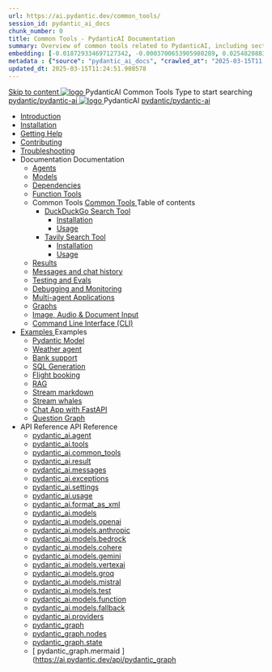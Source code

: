 ```yaml
---
url: https://ai.pydantic.dev/common_tools/
session_id: pydantic_ai_docs
chunk_number: 0
title: Common Tools - PydanticAI Documentation
summary: Overview of common tools related to PydanticAI, including sections on agents, models, dependencies, and documentation navigation.
embedding: [-0.018729334697127342, -0.0003700653905980289, 0.025482088327407837, -0.021305857226252556, 0.01967783458530903, -0.0024774253834038973, -0.037373729050159454, 0.02334442548453808, -0.010567988269031048, 0.016251910477876663, 0.009492077864706516, -0.08086316287517548, -0.014361988753080368, -0.03318334370851517, 0.03329659625887871, 0.004544305615127087, -0.029389342293143272, 0.005514041054993868, -0.005995369050651789, 0.06161002814769745, 0.05376720800995827, 0.000982122146524489, 0.010256540961563587, 0.023471834138035774, 0.01990434341132641, 0.001039633876644075, 0.003871861845254898, 0.06144014745950699, 0.019635364413261414, -0.03683577477931976, 0.027279991656541824, -0.017129626125097275, -0.030267057940363884, 0.01407177560031414, 0.031116461381316185, 0.0016934971790760756, -0.0010803344193845987, 0.01020699180662632, 0.000557420717086643, 0.030663447454571724, 0.014262891374528408, -0.045443058013916016, 0.04663222283124924, -0.0033374459017068148, -0.06076062470674515, -0.018474513664841652, -0.008911652490496635, 0.011877484619617462, 0.0011794314486905932, -0.011700525879859924, -0.0719161182641983, 0.016421791166067123, -0.05014308914542198, 0.01080157421529293, -0.018233850598335266, -0.006051996257156134, -0.03700565546751022, 0.019224820658564568, 0.004215162247419357, -0.022820625454187393, -0.001689957920461893, 0.0017651654779911041, -0.004841596819460392, 0.0668196976184845, -0.04816114902496338, 0.006020143628120422, -0.05682505667209625, 0.011849171482026577, -0.058722056448459625, -0.038959283381700516, 0.024717625230550766, 0.045556310564279556, -0.03377792611718178, -0.06563053280115128, -0.010228226892650127, -0.03278695419430733, 0.03499540314078331, 0.09094274044036865, -0.01333562657237053, -0.053087685257196426, 0.0005357431946322322, 0.04816114902496338, -0.006961564999073744, -0.015048588626086712, -0.024434491991996765, -0.03692071512341499, -0.0203007310628891, -0.0077295671217143536, -0.01643594726920128, -0.026034200564026833, -0.031739357858896255, -0.012988787144422531, -0.02328779734671116, 0.0006069691735319793, 0.07712578773498535, 0.011297059245407581, 0.015614857897162437, 0.004370885901153088, -0.002702163066715002, 0.037656866014003754, 0.02027241699397564, -0.03380623832345009, -0.046434029936790466, 0.03417431190609932, 0.038902655243873596, -0.01215354073792696, 0.020314887166023254, -0.03901590779423714, -0.01853114180266857, 0.0166341420263052, -0.1285429745912552, -0.030351998284459114, -0.03445744514465332, 0.027959514409303665, -0.051558759063482285, 0.0028614262118935585, 0.011764231137931347, 0.008274600841104984, 0.00830291397869587, -0.04918042942881584, -0.038987595587968826, -0.017044685781002045, 0.03561829775571823, 0.014878708869218826, 0.03641107305884361, 0.014093010686337948, -0.02752065658569336, -0.03363635763525963, -0.06840524822473526, -0.029615849256515503, 0.011927032843232155, 0.0060272216796875, 0.025114014744758606, -0.02684113383293152, 0.000760923488996923, -0.025538716465234756, -0.03632613271474838, 0.004491218365728855, -0.03700565546751022, 0.04297978803515434, 0.03575986623764038, -0.032418880611658096, -0.0002941942657344043, 0.03544841706752777, -0.038364700973033905, -0.007842821069061756, -0.031314656138420105, -0.026090826839208603, -0.0406014621257782, 0.014822081662714481, 0.03448576107621193, -0.003510865615680814, -0.027506498619914055, -0.037571925669908524, -0.04105447605252266, 0.01188456267118454, 0.030351998284459114, 0.02444864809513092, 0.003786921501159668, -0.0437159389257431, -0.018955843523144722, 0.06002447381615639, -0.031031521037220955, 0.0016218287637457252, -0.030182117596268654, -0.014149637892842293, -0.04113941639661789, -0.022650744765996933, -0.06472450494766235, -0.059401579201221466, -0.011353686451911926, -0.030974894762039185, -0.008571891114115715, -0.0005799829377792776, 0.0060059865936636925, -0.02492997609078884, -0.03188092261552811, -0.028667349368333817, -0.025722753256559372, -0.044763535261154175, -0.031512849032878876, 0.0011068782769143581, -0.03542010486125946, -0.03944060951471329, -0.011955346912145615, -0.016450103372335434, 0.005064565222710371, -0.0023995633237063885, -0.0397520586848259, 0.06070399656891823, 0.009194786660373211, 0.04054483398795128, 0.045471370220184326, 0.028752289712429047, 0.024859193712472916, -0.031682729721069336, 0.06302569806575775, -0.019550424069166183, 0.010978532955050468, 0.0030543114989995956, -0.005022095050662756, -0.008189660497009754, 0.021617304533720016, 0.01802149973809719, 0.005531736649572849, -0.031682729721069336, 0.026175767183303833, 0.014949492178857327, -0.017072999849915504, -0.038251444697380066, 0.04026170074939728, -0.04872741550207138, 0.017865775153040886, -0.005376012995839119, -0.022169416770339012, 0.003379915840923786, -0.058438923209905624, 0.01714378222823143, -0.012422517873346806, 0.04249846190214157, -0.029955610632896423, 0.059061817824840546, 0.02870981954038143, -0.002222604351118207, -0.015473290346562862, 0.01737029105424881, 0.04176231101155281, -0.07497397065162659, 0.016959745436906815, 0.029219461604952812, 0.026331491768360138, 0.01771005243062973, -0.00847279466688633, -0.0093080410733819, 0.012457909993827343, -0.06030761078000069, 0.027817945927381516, -0.014446928165853024, 0.012903846800327301, -0.012776436284184456, 0.004636324476450682, -0.015685642138123512, 0.002817186526954174, 0.031201401725411415, 0.0167757086455822, 0.0005998908309265971, -0.01147401798516512, -0.026742035523056984, 0.029247775673866272, 0.04012013226747513, 0.052096713334321976, -0.022848939523100853, 0.024491118267178535, -0.009676115587353706, 0.006965104024857283, -0.029672477394342422, -0.024321237578988075, -0.005588363390415907, -0.03253213316202164, 0.017016371712088585, -0.0027640988118946552, 0.018729334697127342, -0.019224820658564568, -0.017356133088469505, -0.010921906679868698, -0.025666125118732452, -0.029332716017961502, 0.029474282637238503, -0.05492805689573288, -0.04629246145486832, 0.04176231101155281, 0.03944060951471329, 0.08103304356336594, -0.019564582034945488, -0.04244183376431465, 0.011601428501307964, -0.008394932374358177, 0.03230562433600426, 0.011537723243236542, 0.004215162247419357, -0.0009715046035125852, 0.006586411967873573, 0.0408845953643322, 0.03318334370851517, 0.015657328069210052, 0.023896535858511925, -0.00695094745606184, -0.021985379979014397, -0.005234445910900831, -0.017780834808945656, 0.021419111639261246, 0.019649522379040718, 0.03675083443522453, -0.04071471467614174, 0.016209440305829048, -0.011268746107816696, 0.06257268786430359, 0.013455958105623722, 0.030040550976991653, -0.026996856555342674, 0.04952019080519676, 0.005595441907644272, -0.004816822707653046, 0.00427886750549078, 0.003716137958690524, 0.010440577752888203, -0.007050044368952513, -0.009251413866877556, 0.04770813137292862, -0.031031521037220955, -0.030635133385658264, 0.023726655170321465, -0.009484999813139439, -0.04731174558401108, -0.014284126460552216, -0.028412528336048126, 0.05090755224227905, -0.029927298426628113, 0.0482177734375, -0.0414508655667305, -0.04346111789345741, -0.052493102848529816, 0.04074302688241005, 0.02675619348883629, -0.05741963908076286, -0.0005264529027044773, 0.016365163028240204, -0.01782330498099327, -0.037741806358098984, -0.027195051312446594, 0.02476009540259838, -0.024519432336091995, -0.004922998137772083, 0.024745939299464226, -0.022820625454187393, -0.031512849032878876, -0.026826975867152214, 0.011311216279864311, -0.02447696216404438, 0.029021266847848892, -0.05390877276659012, -0.04111110419034958, -0.045414745807647705, -0.02334442548453808, 0.004714186303317547, 0.02769053727388382, 0.0012050904333591461, 0.029559222981333733, -0.017016371712088585, 0.006129858084022999, -0.0022314523812383413, 0.0016908427933230996, 0.006989878602325916, 0.031144775450229645, -0.030351998284459114, -0.013547977432608604, -0.008621440269052982, -0.012903846800327301, -0.018800118938088417, 0.026430588215589523, -0.0575328953564167, -0.0203007310628891, -0.0007529603317379951, -0.002935749012976885, -0.01029193215072155, 0.02368418499827385, -0.02032904326915741, -0.020343201234936714, 0.0056520686484873295, 0.0016563357785344124, 0.027025170624256134, 0.004884066991508007, -0.004498296417295933, -0.027817945927381516, -0.022679058834910393, -0.029559222981333733, -0.03273032605648041, 0.0020845765247941017, -0.003815234871581197, 0.038477953523397446, 0.023698342964053154, -0.010914827696979046, 0.012825984507799149, 0.01357629057019949, 0.04801958054304123, -0.0025853703264147043, 0.006597029510885477, 0.010957297869026661, -0.011042238213121891, 0.04946356639266014, 0.05059610307216644, -0.031399596482515335, -0.00019310644711367786, -0.007340257056057453, 0.022877253592014313, 0.00016877459711395204, -0.0011077630333602428, 0.013569212518632412, 0.06353534013032913, 0.00583610637113452, 0.006016604136675596, 0.012514537200331688, -0.024094730615615845, -0.004370885901153088, -0.01007958222180605, 0.044140640646219254, 0.06211967021226883, 0.01996096968650818, 0.009315119124948978, -0.02385406568646431, 0.04705692455172539, -0.010610458441078663, 0.010468891821801662, -0.03244719281792641, -0.0231179166585207, -0.04960513114929199, 0.02681281976401806, 0.03414599969983101, 0.02476009540259838, 0.01844620145857334, -0.023089604452252388, -0.07174623757600784, -0.03601468354463577, -0.014234578236937523, -0.07129321992397308, 0.058212414383888245, 0.06636668741703033, -0.024830879643559456, 0.005864419508725405, -0.058948565274477005, 0.006579333916306496, 0.012535772286355495, 0.05693831294775009, 0.0014130171621218324, 0.00847279466688633, -0.030776700004935265, -0.000529992044903338, 0.03369298577308655, 0.013788641430437565, 0.027478186413645744, 0.016535043716430664, -0.05506962537765503, -0.03556166961789131, 0.02667125314474106, -0.025085700675845146, -0.022339297458529472, -0.0026172229554504156, -0.03935566917061806, -0.020966095849871635, -0.031711041927337646, 0.005053947679698467, 0.00028490391559898853, -0.007382727228105068, 0.029219461604952812, -0.01711547002196312, -0.046264149248600006, 0.07293540239334106, -0.014454007148742676, 0.0496334470808506, 0.0003740469692274928, 0.05492805689573288, 0.022976350039243698, -0.045103296637535095, 0.020399827510118484, 0.00295344484038651, -0.010865279473364353, 0.02010253630578518, -0.0020474151242524385, 0.013484272174537182, 0.0005388400168158114, 0.02675619348883629, -0.031456224620342255, -0.022664902731776237, -0.029898984357714653, -0.02359924465417862, -0.01449647732079029, 0.03374961018562317, 0.02188628353178501, -0.025651969015598297, -0.0007989696459844708, 0.02174471504986286, -0.03598637133836746, -0.011403234675526619, 0.012953395023941994, 0.014977805316448212, 0.07480408996343613, -0.01686064898967743, -0.03689240291714668, 0.011891641654074192, 0.011820857413113117, -0.02825680561363697, 0.008586048148572445, 0.05509793758392334, -0.018262162804603577, 0.011927032843232155, 0.02436370775103569, -0.03321165591478348, 0.012670260854065418, -0.012542850337922573, -0.0093080410733819, -0.0024349552113562822, -0.021730558946728706, -0.012514537200331688, 0.038279760628938675, 0.01654920168220997, -0.019069096073508263, 0.026770349591970444, -0.012288029305636883, -0.0004140839446336031, 0.03516528382897377, -0.05427685007452965, -0.018856745213270187, -0.012514537200331688, 0.03474058210849762, 0.029417656362056732, 0.0338345505297184, -0.003066698554903269, 0.02453358843922615, 0.00333036738447845, 0.003420616500079632, 0.02538299188017845, -0.04198881983757019, -0.006437766365706921, -0.0060484567657113075, 0.005471570882946253, -0.03417431190609932, -0.0346839539706707, -0.032503820955753326, -0.029814044013619423, -0.01748354360461235, 0.014319518581032753, 0.0004826555377803743, 0.032248999923467636, -0.015600700862705708, -0.06982092559337616, -0.007304865401238203, 0.010681241750717163, 0.006434227339923382, -0.04193219169974327, -0.0273507758975029, 0.002443803008645773, 0.015388350002467632, -0.030578507110476494, 0.007425197400152683, 0.006876624654978514, 0.02123507484793663, 0.012641947716474533, 0.0019270830089226365, -0.0010962607339024544, 0.0085294209420681, 0.07956074178218842, -0.01984771527349949, 0.019890185445547104, -0.017044685781002045, 0.02007422409951687, 0.023132074624300003, -0.01773836463689804, -0.016365163028240204, 0.029559222981333733, -0.006044917739927769, 0.009159395471215248, -0.011381999589502811, 0.02385406568646431, 0.032418880611658096, -0.020569708198308945, 0.04167737066745758, 0.03901590779423714, -0.01391605194658041, -0.037939999252557755, -0.009102768264710903, 0.0061050839722156525, -0.012365891598165035, -0.01700221560895443, -0.009279727004468441, -0.014347831718623638, 0.00623249402269721, -0.017327820882201195, -0.026005886495113373, -0.029700789600610733, 2.2894064386491664e-05, -0.029049580916762352, -0.023641714826226234, 0.005620216019451618, 0.02112182043492794, -0.04745331034064293, 0.011764231137931347, -0.0025145867839455605, 0.008550656028091908, 0.01720041036605835, -0.0048628319054841995, 0.02055555209517479, -0.012953395023941994, -0.01206860039383173, -0.028157707303762436, -0.022848939523100853, -0.0046398635022342205, 0.04691535606980324, -0.02038567140698433, -0.03598637133836746, 0.01821969263255596, 0.0010794495465233922, -0.04252677410840988, -0.003967419732362032, 0.0372321642935276, -0.010100816376507282, -0.012160618789494038, 0.007418119348585606, -0.001960705267265439, -0.01844620145857334, 0.0036524327006191015, -0.016704924404621124, -0.02061217837035656, -0.0006282042595557868, -0.0346839539706707, -0.0023340885527431965, 0.03479720652103424, -0.05716481804847717, 0.019069096073508263, 0.045358117669820786, -0.044593654572963715, -0.00830291397869587, -9.439654240850359e-05, 0.007757880259305239, -0.0037550688721239567, 0.0026225317269563675, -0.009435451589524746, -0.00289327884092927, -0.04759487882256508, -0.029021266847848892, -0.004972546361386776, -0.030493566766381264, 0.03278695419430733, 0.039214104413986206, 0.014284126460552216, -0.01666245423257351, 0.019394701346755028, 0.014064697548747063, -0.021079350262880325, 0.011332451365888119, -0.027648067101836205, 0.020541394129395485, 0.03697734326124191, -0.0021588990930467844, -0.02752065658569336, 0.0215748343616724, -0.029785729944705963, -0.01037687249481678, -0.0009047026396729052, 0.00996632780879736, -0.007262395229190588, 0.010185756720602512, -0.00029950300813652575, 0.022990506142377853, -0.007418119348585606, 0.026048356667160988, -0.007039426825940609, -0.00026234163669869304, -0.026133297011256218, -0.036694206297397614, 0.029587537050247192, -0.04272496700286865, 0.029870670288801193, 0.024859193712472916, -0.02501491643488407, -0.031342968344688416, 0.03309840336441994, 0.045867759734392166, 0.04300810396671295, 0.014963649213314056, 0.015643171966075897, -0.01350550726056099, 0.030805014073848724, 0.030635133385658264, 0.031739357858896255, 0.006689048372209072, -0.004533688072115183, 0.021985379979014397, -0.052266594022512436, -0.0072836303152143955, 0.015614857897162437, -0.02112182043492794, 0.004236397333443165, -0.07842820882797241, 0.029162835329771042, 0.07463420927524567, -0.02081037312746048, 0.018559454008936882, 0.016223596408963203, 0.00830291397869587, 0.03621288016438484, 0.012939237989485264, -0.016591671854257584, 0.013739093206822872, -0.0019500876078382134, 0.001282952376641333, 0.018573611974716187, -0.01853114180266857, 0.029842358082532883, -0.023500148206949234, -0.133639395236969, -0.022778155282139778, 0.00535831693559885, -0.015940461307764053, -0.012939237989485264, -0.022919723764061928, -0.006094466429203749, -0.001320998533628881, 0.012146462686359882, 0.0344008207321167, -0.037543609738349915, -0.0205838643014431, 0.015204313211143017, -0.03408937156200409, 0.010015876963734627, -0.01979108899831772, 0.008890417404472828, 0.011686368845403194, 0.0069792610593140125, -0.017752522602677345, -0.028299275785684586, -0.028865544125437737, 0.026940230280160904, -0.02117844671010971, 0.002817186526954174, -0.0016191743779927492, -0.028554096817970276, -0.017639268189668655, 0.012507458217442036, -0.014807924628257751, -0.012882611714303493, 0.001052020932547748, -0.002277461579069495, 0.004692951217293739, -0.01731366291642189, 0.010964376851916313, -0.012273872271180153, -0.0487840436398983, 0.03335322439670563, -0.030295372009277344, 0.003691363614052534, -0.003726755501702428, -0.01422749925404787, -0.011141335591673851, -0.015430820174515247, -0.0400351919233799, -0.04153580591082573, 0.010567988269031048, 0.03893096745014191, -0.025567028671503067, -0.01340640988200903, 0.0058325668796896935, 0.012266794219613075, -0.0057936361990869045, -0.01172883901745081, 0.007722488604485989, -0.012330499477684498, -0.011233353987336159, 0.006168788764625788, -0.007347335573285818, 0.0041585355065763, 0.005797175224870443, 0.009831839241087437, -0.026543842628598213, 0.04295147582888603, 0.014439850114285946, -0.022268515080213547, 0.01376032829284668, -0.0046823336742818356, -0.030097177252173424, -0.0050858003087341785, -0.00700049614533782, -0.011537723243236542, 0.0006529785459861159, 0.009371746331453323, 0.012790593318641186, -0.025482088327407837, 0.009513312950730324, -0.032333940267562866, 0.010928984731435776, -0.0017996724927797914, -0.011346607469022274, -0.0032666621264070272, -0.00913816038519144, -0.0017005754634737968, 0.005436178762465715, -0.007248238660395145, 0.003900175215676427, -0.026062514632940292, -0.031512849032878876, -0.022763999179005623, -0.04858585074543953, 0.0032755101565271616, 0.002300466410815716, -0.014475242234766483, 0.012450831942260265, -0.037175536155700684, 0.008182581514120102, -0.10481632500886917, -0.003978037275373936, -0.01047596987336874, -0.004784970078617334, 0.03731710463762283, -0.01981940306723118, 0.007046505343168974, 0.038251444697380066, -0.010398107580840588, -0.021985379979014397, -0.002864965470507741, -0.0009272649185732007, -0.027421558275818825, -0.0026950847823172808, 0.027364932000637054, -0.014963649213314056, 0.06364859640598297, 0.0027817946393042803, 0.0267845056951046, -0.007566764485090971, -0.01694558933377266, 0.0013696622336283326, -0.005425561219453812, 0.03578817844390869, -0.04872741550207138, -0.001587321748957038, -0.0030773160979151726, 0.03400443121790886, 0.03239056468009949, 0.011268746107816696, -0.03482552245259285, -0.026246551424264908, -0.014510633423924446, 0.031286343932151794, -0.021829655393958092, 0.04054483398795128, -0.0011935881339013577, 0.027789633721113205, 0.008083485066890717, -0.014751298353075981, 0.010928984731435776, -0.024094730615615845, 0.02405226044356823, 0.018389573320746422, 0.014581417664885521, 0.003701981157064438, -0.014892864972352982, -0.006635960657149553, 0.006455462425947189, 0.02490166388452053, 0.009456686675548553, 0.029276087880134583, -0.0057936361990869045, 0.016846492886543274, 0.03312671557068825, 0.022381767630577087, -0.030182117596268654, 0.009789369069039822, 0.006459001451730728, 0.0057511660270392895, -0.0013404639903455973, -0.0010183987906202674, -0.02120676077902317, -0.023825753480196, -0.020286573097109795, -0.011601428501307964, -0.04317798465490341, 0.007977309636771679, -0.009789369069039822, 3.9207468944368884e-05, -0.005351238418370485, 0.03575986623764038, 0.0006224531098268926, -0.007864056155085564, 0.0026543843559920788, 0.002006714465096593, 0.005368934478610754, -0.001773128635250032, 0.007672939915210009, -0.04167737066745758, 0.05034128203988075, -0.03318334370851517, -0.04198881983757019, 0.038024939596652985, -0.027789633721113205, -0.010433499701321125, -0.02148989401757717, -0.014482320286333561, 0.00862851832062006, -0.022565804421901703, 0.01841788738965988, -0.01598293147981167, 0.014737141318619251, 0.0072411601431667805, -0.015119372867047787, 0.010383951477706432, -0.013066648505628109, 0.019833559170365334, 0.013300234451889992, 0.009152316488325596, 0.044876787811517715, 0.01993265561759472, -0.004629245959222317, 0.017497701570391655, -0.015105215832591057, 0.04184725135564804, -0.020796215161681175, -0.044310521334409714, -0.012953395023941994, 0.019139880314469337, 0.004402738530188799, 0.021999536082148552, 0.017979029566049576, -0.010419342666864395, -0.02323117107152939, -0.006080309394747019, 0.06500764191150665, 0.0058750370517373085, -0.06047749146819115, 0.001587321748957038, 0.03275864198803902, -0.010242383927106857, -0.013788641430437565, 0.04125266894698143, -0.007319021970033646, -0.01962120831012726, -0.006483776029199362, 0.014553103595972061, -0.01703052967786789, 0.005082260817289352, 0.018800118938088417, 0.011339529417455196, -0.045244865119457245, 0.031852610409259796, -0.01007958222180605, -0.005191975738853216, 0.04037495329976082, -0.021843813359737396, 0.00612631905823946, 0.015827208757400513, 0.0022456091828644276, 0.002275692066177726, 0.00026610202621668577, -0.007906525395810604, -0.04128098487854004, -0.009131081402301788, -0.0105750672519207, -0.008685145527124405, 0.0014174411771818995, -0.02123507484793663, 0.03312671557068825, -0.01683233492076397, -0.01039102952927351, 0.03924241662025452, -0.011636820621788502, 0.03683577477931976, -0.014892864972352982, -0.04784969985485077, -0.00869930163025856, -0.011714682914316654, -0.010171600617468357, 0.05059610307216644, 0.0015581235056743026, -0.038364700973033905, -0.002275692066177726, -0.007184533402323723, -0.01425581332296133, -0.012245559133589268, -0.019182350486516953, 0.016761552542448044, -0.005425561219453812, 0.015756424516439438, 0.03357972949743271, 0.03519359603524208, 0.029700789600610733, 0.08029689639806747, 0.044650282710790634, 0.006023682653903961, -0.026175767183303833, 0.03457070142030716, -0.01266318280249834, -0.012960473075509071, 0.004830979276448488, 0.00794899556785822, 0.03944060951471329, 0.00048752190195955336, -0.018120596185326576, 0.011863327585160732, -0.012882611714303493, 0.025114014744758606, 0.044225580990314484, -0.010752025991678238, -0.021560678258538246, 0.04671716317534447, -0.010695398785173893, 0.011863327585160732, 0.04051652178168297, 0.006607647053897381, -0.003487860783934593, 0.005269837565720081, 0.025963416323065758, 0.024123044684529305, 0.014206264168024063, -0.00854357797652483, -0.0006414761883206666, 0.026204081252217293, -0.02294803597033024, -0.025397147983312607, 0.020371513441205025, 0.026883604004979134, -0.013179902918636799, -0.0005167201161384583, 0.007517216261476278, 0.004763734992593527, -0.022296827286481857, 0.02450527623295784, -0.030521878972649574, 0.0058325668796896935, -0.03307008743286133, -0.0133922528475523, -0.02393900603055954, -0.029757417738437653, -0.010369794443249702, 0.010836966335773468, 0.010660006664693356, 0.004774352535605431, 0.010737868957221508, -0.002488042926415801, 0.018516983836889267, 0.003132173325866461, -0.017299506813287735, 0.022395923733711243, -0.02151820808649063, -0.0007998544606380165, 0.03997856751084328, -0.0007091629668138921, 0.0411677286028862, 0.0186160821467638, 0.014553103595972061, -0.011417391709983349, -0.008168425410985947, 0.0214332677423954, 0.011636820621788502, -0.01256408542394638, 0.006306816823780537, 0.021588992327451706, 0.030238745734095573, 0.03340984880924225, 0.0004552268947008997, -0.02558118663728237, -0.0024898124393075705, 0.022155260667204857, 0.031739357858896255, 0.003498478326946497, 0.012450831942260265, -0.030210431665182114, 0.03244719281792641, 0.0025429001543670893, -0.0010157444048672915, 0.0133922528475523, 0.009853074327111244, 0.02419382706284523, 0.00688016414642334, -0.0023624019231647253, -0.0071208281442523, -0.018969999626278877, 0.010695398785173893, -0.009640723466873169, 0.02532636560499668, 0.02001759596168995, -0.02811523713171482, 0.030748387798666954, 0.004123143386095762, 0.009683193638920784, -0.030748387798666954, -0.02786041609942913, -0.010858201421797276, -0.026048356667160988, 0.0038400092162191868, -0.023500148206949234, -0.04620752111077309, 0.003804617328569293, 0.00255174795165658, -0.0009838917758315802, 0.01333562657237053, -0.031201401725411415, -0.01967783458530903, -0.044933415949344635, 0.002539360895752907, -0.00448413984850049, 0.01359044760465622, 0.01725703664124012, 0.005142427049577236, -0.005114113446325064, -0.008656831458210945, 0.002534052124246955, 0.003457777900621295, -0.005673303734511137, 0.0021642078645527363, -0.01785161904990673, 0.01391605194658041, 0.0248167235404253, 0.003924949560314417, 0.013328548520803452, 0.01164389867335558, -0.01013620849698782, 0.0026101444382220507, -0.06693295389413834, 0.029729103669524193, 0.013300234451889992, -0.019040783867239952, -0.015855520963668823, 0.019338073208928108, 0.02072543278336525, 0.011374921537935734, 0.018177222460508347, -0.0501997135579586, -0.018007341772317886, -0.03366466984152794, -0.0017572023207321763, 0.02098025381565094, 0.025651969015598297, 0.019833559170365334, 0.011134257540106773, 0.007715410087257624, -0.029389342293143272, 0.005330003332346678, 0.014850394800305367, 0.010681241750717163, -0.026345647871494293, 0.02151820808649063, 0.010893592610955238, -0.017186252400279045, 0.022565804421901703, -0.05376720800995827, -0.003914332017302513, -0.06602692604064941, -0.018955843523144722, -0.0024614990688860416, -0.04807620868086815, 0.00871345866471529, -0.005889193620532751, -0.000247963733272627, -0.01598293147981167, 0.026331491768360138, -0.013824033550918102, 0.02041398361325264, 0.009824761189520359, -0.0028366518672555685, -0.009343432262539864, 0.09207528084516525, -0.008989514783024788, -0.019663678482174873, 0.024859193712472916, 0.008019779808819294, 0.01737029105424881, -0.007651704829186201, 0.01208275742828846, 0.008352462202310562, -0.026359805837273598, -0.020229946821928024, 0.028497468680143356, 0.015487447381019592, -0.008416167460381985, 0.008607283234596252, -0.007892369292676449, -0.006770449224859476, 0.02461852878332138, 0.030351998284459114, 0.00167757086455822, 0.014269969426095486, 0.024349551647901535, -0.032333940267562866, -0.015657328069210052, 0.015968775376677513, 0.0011688139056786895, 0.01722872257232666, -0.026076670736074448, 0.028072766959667206, 0.03692071512341499, 0.006614725571125746, -0.044990044087171555, -0.01609618589282036, -0.000603872409556061, -0.0133214695379138, 0.026543842628598213, 0.0024898124393075705, -0.015147686004638672, -0.008975357748568058, 0.005259220022708178, 0.029757417738437653, 0.0028242648113518953, -0.010794496163725853, -0.005549432709813118, 0.008274600841104984, 0.018120596185326576, 0.04077134281396866, -0.026402276009321213, 0.001627137535251677, 0.003379915840923786, -0.024632684886455536, 0.024660998955368996, -0.006788145285099745, -0.00920894369482994, -0.018601924180984497, -0.02476009540259838, -0.003857705043628812, 0.06574378907680511, 0.04065808653831482, 0.025439618155360222, -0.04136592522263527, 0.015204313211143017, 0.0009838917758315802, 0.022353453561663628, -0.005981212481856346, -0.06636668741703033, 0.009258491918444633, -0.013349783606827259, 0.005312307737767696, 0.03502371534705162, -0.012344656512141228, 0.019663678482174873, 0.010419342666864395, 0.0023447060957551003, 0.020145006477832794, 0.024859193712472916, 0.0010130900191143155, 0.004547845106571913, 0.018842589110136032, 0.02425045520067215, -0.0027994904667139053, -0.01054675318300724, -0.014262891374528408, 0.029559222981333733, -0.025142326951026917, -0.03590143099427223, 0.014680514112114906, 0.008069328032433987, -0.03542010486125946, 0.019890185445547104, -0.002882661297917366, 0.0017580871935933828, -0.012868454679846764, 0.04360268637537956, 0.002127046464011073, 0.026359805837273598, -0.02362755872309208, 0.017526013776659966, 0.006274964194744825, 0.02515648491680622, 0.016733238473534584, 0.0049513112753629684, -0.04606595262885094, 0.011990738101303577, -0.008847947232425213, -0.0005083145806565881, -0.014694671146571636, -0.014779611490666866, -0.017582641914486885, 0.0211501345038414, 0.027959514409303665, 0.02444864809513092, 0.010978532955050468, 0.004714186303317547, -0.017412761226296425, 0.010865279473364353, -0.023004664108157158, 0.00021268254204187542, -0.03513696789741516, -0.025227267295122147, 0.010610458441078663, -0.015954619273543358, -0.011197961866855621, -0.014078853651881218, 0.002604835666716099, 0.017695894464850426, 0.013774484395980835, -0.030946580693125725, -0.006158171221613884, -0.003342754440382123, -0.011544802226126194, 0.006982800085097551, 0.004664638079702854, -0.013045413419604301, -0.015487447381019592, -0.011544802226126194, 0.013710779137909412, -0.018035655841231346, -0.024547744542360306, 0.00990970153361559, 0.0016811100067570806, 0.03290020674467087, 0.013597525656223297, -0.019069096073508263, 0.003684285329654813, -0.021815499290823936, 0.013838189654052258, 0.002649075584486127, -0.01686064898967743, 0.006703204941004515, -0.01850282773375511, -0.002769407583400607, 0.013604603707790375, 0.02439202181994915, 0.02473178319633007, -0.06296907365322113, 0.018205536529421806, -0.03403274342417717, -0.019861873239278793, 0.0052238283678889275, 0.0045159924775362015, 0.004664638079702854, -0.0035639533307403326, 0.007970230653882027, 0.014623887836933136, 0.005864419508725405, 0.01415671594440937, 0.015275096520781517, 0.022608274593949318, 0.005241523962467909, 0.0029322097543627024, -0.02151820808649063, 0.006140475627034903, 0.01979108899831772, 0.02786041609942913, -0.01623775251209736, -0.006958025973290205, -0.01063169352710247, 0.009060298092663288, -0.008189660497009754, -0.020937783643603325, -0.014807924628257751, 0.005719313398003578, -0.008876261301338673, -0.003194109071046114, 0.014050540514290333, -0.03179598227143288, -0.007821585983037949, -0.008295835927128792, -0.03641107305884361, -0.0020810372661799192, -0.0018969998927786946, 0.024038104340434074, -0.0013705471064895391, 0.015303409658372402, 0.0372321642935276, -0.009315119124948978, -0.016506731510162354, 0.019125722348690033, 0.014468163251876831, -0.006919094827026129, 0.0169172752648592, -0.007510137744247913, -0.0010467121610417962, -0.032418880611658096, 0.024038104340434074, 0.0015183078357949853, 0.017016371712088585, -0.01998928375542164, 0.004105447791516781, -0.007106671575456858, -0.0008790435967966914, 0.0038966359570622444, 0.016365163028240204, 0.017610954120755196, 0.0028844308108091354, 0.004172692075371742, 0.0027198591269552708, 0.010978532955050468, -0.02148989401757717, -0.012429596856236458, 0.00356041407212615, 0.00578655768185854, -0.02202785015106201, 0.00840201135724783, 0.011488175019621849, 0.02168808877468109, -0.008168425410985947, -0.0085294209420681, 0.03658095374703407, 0.026770349591970444, -0.01165805570781231, -0.003960341215133667, -0.007124367170035839, -0.01073079090565443, -0.025779379531741142, -0.015912149101495743, 0.011721760965883732, 0.03267370164394379, -0.012535772286355495, -0.026161611080169678, 0.012925081886351109, -0.012344656512141228, 0.016082029789686203, -0.026062514632940292, 0.01646426133811474, 0.010596302337944508, -0.0024650380946695805, -0.022438393905758858, 0.009640723466873169, -0.005857341457158327, 0.00889749638736248, -0.007106671575456858, -0.030182117596268654, 0.008486950770020485, -0.02851162664592266, -0.0028331128414720297, -0.004671716131269932, -0.015614857897162437, 0.01097145490348339, -0.030153805390000343, 0.012443752959370613, 0.009046141058206558, 0.001180316205136478, -0.003332137130200863, 0.02487334981560707, -0.029361028224229813, 0.005181358195841312, -0.04728342965245247, -0.007088975515216589, 0.012280951254069805, 0.014878708869218826, 0.013668308965861797, 0.004636324476450682, 0.0032702013850212097, 0.005783018656075001, 0.024689313024282455, -0.0015722803073003888, -0.007269473746418953, -0.045329805463552475, 0.009428372606635094, -0.00587149802595377, -0.001451063435524702, -0.017044685781002045, 0.008494029752910137, 0.013137432746589184, -0.011396156623959541, -0.0061794063076376915, 0.02811523713171482, -0.001987248891964555, 0.044735223054885864, 0.019890185445547104, 0.014291204512119293, 0.0026260707527399063, 0.004105447791516781, 0.025198955088853836, -0.0032454270403832197, 0.01167221274226904, -0.008111798204481602, 0.0007193381316028535, -0.01012205146253109, -0.01816306635737419, 0.0327020138502121, 0.013859424740076065, 0.0006436881958507001, 0.037543609738349915, 0.008005622774362564, 0.019309761002659798, -0.03927072882652283, 0.0414508655667305, 0.015643171966075897, -0.0043779644183814526, 0.015388350002467632, -0.010058347135782242, 0.01425581332296133, 0.0417339988052845, -0.006073231343179941, 0.0267845056951046, -0.026020044460892677, 0.002498660469427705, 0.016124499961733818, -0.017809148877859116, 0.0276339091360569, -0.0003207380941603333, 0.015374193899333477, 0.014432772062718868, -0.04235689342021942, -0.012316342443227768, 0.018205536529421806, 0.007347335573285818, 0.014680514112114906, 0.011006847023963928, 0.03338153660297394, -0.013102040626108646, 0.015232626348733902, -0.002638458041474223, -0.008840869180858135, 0.012698573991656303, 0.029700789600610733, -0.004020507447421551, -0.025708595290780067, 0.001996096922084689, -0.0030826248694211245, -0.015869678929448128, 0.0033604505006223917, 0.0012661413056775928, 0.004013428930193186, -0.00014787132386118174, -0.006551020313054323, -0.0024137201253324747, 0.012330499477684498, 0.01734197698533535, 0.022466707974672318, -0.005057486705482006, -0.00794899556785822, 0.008855026215314865, -0.02194290980696678, -0.0005525543238036335, -0.04099784791469574, 0.012946316972374916, -0.0029569840990006924, -0.0019996361806988716, -0.006069691851735115, 0.020598022267222404, -0.008161346428096294, 0.02706764079630375, -0.002403102582320571, -0.029559222981333733, -0.009449607692658901, 0.0006671352311968803, 0.015317566692829132, 0.010192835703492165, 0.038449641317129135, -0.028723977506160736, -0.0036347368732094765, -0.014991962350904942, -0.0276339091360569, 0.017044685781002045, 0.013264843262732029, -0.04051652178168297, 0.03493877500295639, -0.01432659663259983, 0.03281526640057564, 0.013293156400322914, 0.010865279473364353, 0.0035144046414643526, -0.004830979276448488, 0.0029322097543627024, -0.010256540961563587]
metadata : {"source": "pydantic_ai_docs", "crawled_at": "2025-03-15T11:24:51.907051", "url_path": "/common_tools/", "chunk_size": 5000}
updated_dt: 2025-03-15T11:24:51.908578
---
```

[ Skip to content ](https://ai.pydantic.dev/common_tools/#common-tools)
[ ![logo](https://ai.pydantic.dev/img/logo-white.svg) ](https://ai.pydantic.dev/ "PydanticAI")
PydanticAI 
Common Tools 
Type to start searching
[ pydantic/pydantic-ai  ](https://github.com/pydantic/pydantic-ai "Go to repository")
[ ![logo](https://ai.pydantic.dev/img/logo-white.svg) ](https://ai.pydantic.dev/ "PydanticAI") PydanticAI 
[ pydantic/pydantic-ai  ](https://github.com/pydantic/pydantic-ai "Go to repository")
  * [ Introduction  ](https://ai.pydantic.dev/)
  * [ Installation  ](https://ai.pydantic.dev/install/)
  * [ Getting Help  ](https://ai.pydantic.dev/help/)
  * [ Contributing  ](https://ai.pydantic.dev/contributing/)
  * [ Troubleshooting  ](https://ai.pydantic.dev/troubleshooting/)
  * Documentation  Documentation 
    * [ Agents  ](https://ai.pydantic.dev/agents/)
    * [ Models  ](https://ai.pydantic.dev/models/)
    * [ Dependencies  ](https://ai.pydantic.dev/dependencies/)
    * [ Function Tools  ](https://ai.pydantic.dev/tools/)
    * Common Tools  [ Common Tools  ](https://ai.pydantic.dev/common_tools/) Table of contents 
      * [ DuckDuckGo Search Tool  ](https://ai.pydantic.dev/common_tools/#duckduckgo-search-tool)
        * [ Installation  ](https://ai.pydantic.dev/common_tools/#installation)
        * [ Usage  ](https://ai.pydantic.dev/common_tools/#usage)
      * [ Tavily Search Tool  ](https://ai.pydantic.dev/common_tools/#tavily-search-tool)
        * [ Installation  ](https://ai.pydantic.dev/common_tools/#installation_1)
        * [ Usage  ](https://ai.pydantic.dev/common_tools/#usage_1)
    * [ Results  ](https://ai.pydantic.dev/results/)
    * [ Messages and chat history  ](https://ai.pydantic.dev/message-history/)
    * [ Testing and Evals  ](https://ai.pydantic.dev/testing-evals/)
    * [ Debugging and Monitoring  ](https://ai.pydantic.dev/logfire/)
    * [ Multi-agent Applications  ](https://ai.pydantic.dev/multi-agent-applications/)
    * [ Graphs  ](https://ai.pydantic.dev/graph/)
    * [ Image, Audio & Document Input  ](https://ai.pydantic.dev/input/)
    * [ Command Line Interface (CLI)  ](https://ai.pydantic.dev/cli/)
  * [ Examples  ](https://ai.pydantic.dev/examples/)
Examples 
    * [ Pydantic Model  ](https://ai.pydantic.dev/examples/pydantic-model/)
    * [ Weather agent  ](https://ai.pydantic.dev/examples/weather-agent/)
    * [ Bank support  ](https://ai.pydantic.dev/examples/bank-support/)
    * [ SQL Generation  ](https://ai.pydantic.dev/examples/sql-gen/)
    * [ Flight booking  ](https://ai.pydantic.dev/examples/flight-booking/)
    * [ RAG  ](https://ai.pydantic.dev/examples/rag/)
    * [ Stream markdown  ](https://ai.pydantic.dev/examples/stream-markdown/)
    * [ Stream whales  ](https://ai.pydantic.dev/examples/stream-whales/)
    * [ Chat App with FastAPI  ](https://ai.pydantic.dev/examples/chat-app/)
    * [ Question Graph  ](https://ai.pydantic.dev/examples/question-graph/)
  * API Reference  API Reference 
    * [ pydantic_ai.agent  ](https://ai.pydantic.dev/api/agent/)
    * [ pydantic_ai.tools  ](https://ai.pydantic.dev/api/tools/)
    * [ pydantic_ai.common_tools  ](https://ai.pydantic.dev/api/common_tools/)
    * [ pydantic_ai.result  ](https://ai.pydantic.dev/api/result/)
    * [ pydantic_ai.messages  ](https://ai.pydantic.dev/api/messages/)
    * [ pydantic_ai.exceptions  ](https://ai.pydantic.dev/api/exceptions/)
    * [ pydantic_ai.settings  ](https://ai.pydantic.dev/api/settings/)
    * [ pydantic_ai.usage  ](https://ai.pydantic.dev/api/usage/)
    * [ pydantic_ai.format_as_xml  ](https://ai.pydantic.dev/api/format_as_xml/)
    * [ pydantic_ai.models  ](https://ai.pydantic.dev/api/models/base/)
    * [ pydantic_ai.models.openai  ](https://ai.pydantic.dev/api/models/openai/)
    * [ pydantic_ai.models.anthropic  ](https://ai.pydantic.dev/api/models/anthropic/)
    * [ pydantic_ai.models.bedrock  ](https://ai.pydantic.dev/api/models/bedrock/)
    * [ pydantic_ai.models.cohere  ](https://ai.pydantic.dev/api/models/cohere/)
    * [ pydantic_ai.models.gemini  ](https://ai.pydantic.dev/api/models/gemini/)
    * [ pydantic_ai.models.vertexai  ](https://ai.pydantic.dev/api/models/vertexai/)
    * [ pydantic_ai.models.groq  ](https://ai.pydantic.dev/api/models/groq/)
    * [ pydantic_ai.models.mistral  ](https://ai.pydantic.dev/api/models/mistral/)
    * [ pydantic_ai.models.test  ](https://ai.pydantic.dev/api/models/test/)
    * [ pydantic_ai.models.function  ](https://ai.pydantic.dev/api/models/function/)
    * [ pydantic_ai.models.fallback  ](https://ai.pydantic.dev/api/models/fallback/)
    * [ pydantic_ai.providers  ](https://ai.pydantic.dev/api/providers/)
    * [ pydantic_graph  ](https://ai.pydantic.dev/api/pydantic_graph/graph/)
    * [ pydantic_graph.nodes  ](https://ai.pydantic.dev/api/pydantic_graph/nodes/)
    * [ pydantic_graph.state  ](https://ai.pydantic.dev/api/pydantic_graph/state/)
    * [ pydantic_graph.mermaid  ](https://ai.pydantic.dev/api/pydantic_graph